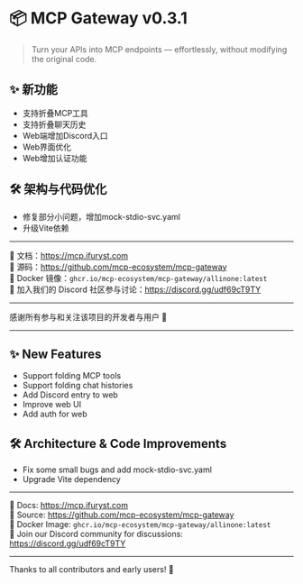 # 📦 MCP Gateway v0.3.1

> Turn your APIs into MCP endpoints — effortlessly, without modifying the original code.

## ✨ 新功能

- 支持折叠MCP工具
- 支持折叠聊天历史
- Web端增加Discord入口
- Web界面优化
- Web增加认证功能

## 🛠 架构与代码优化

- 修复部分小问题，增加mock-stdio-svc.yaml
- 升级Vite依赖

---

📘 文档：https://mcp.ifuryst.com  
🐙 源码：https://github.com/mcp-ecosystem/mcp-gateway  
🐳 Docker 镜像：`ghcr.io/mcp-ecosystem/mcp-gateway/allinone:latest`  
💬 加入我们的 Discord 社区参与讨论：https://discord.gg/udf69cT9TY

---

感谢所有参与和关注该项目的开发者与用户 💖

---

## ✨ New Features

- Support folding MCP tools
- Support folding chat histories
- Add Discord entry to web
- Improve web UI
- Add auth for web

## 🛠 Architecture & Code Improvements

- Fix some small bugs and add mock-stdio-svc.yaml
- Upgrade Vite dependency

---

📘 Docs: https://mcp.ifuryst.com  
🐙 Source: https://github.com/mcp-ecosystem/mcp-gateway  
🐳 Docker Image: `ghcr.io/mcp-ecosystem/mcp-gateway/allinone:latest`  
💬 Join our Discord community for discussions: https://discord.gg/udf69cT9TY

---

Thanks to all contributors and early users! 💖 